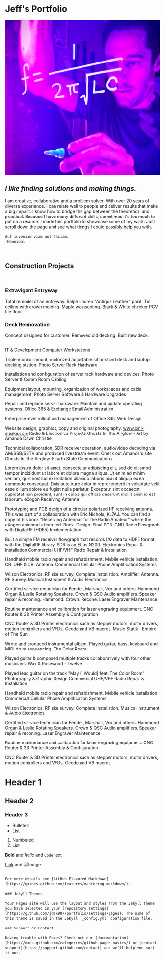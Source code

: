 # Jeff's Portfolio
![Image](photos\neon_profile.jpg)
## _I like finding solutions and making things._

I am creative, collaborative and a problem solver. With over 20 years
of diverse experience. I can relate well to people and deliver results
that make a big impact. I know how to bridge the gap between the
theoretical and practical. Because I have many different skills, sometimes it's too much to put on a resume. I made this portfolio to showcase some of my work. Just scroll down the page and see what things I could possibly help you
with.



    Aut inveniam viam aut faciam.
    -Hannibal
<br>

## Construction Projects

<br />

### Extravigant Entryway

Total remodel of an entryway. Ralph Lauren "Antique Leather" paint. Tin ceiling with crown molding. Maple wainscoting. Black & White checker PCV tile floor.

### Deck Rennovation

Concept designed for customer. Removed old decking. Built new deck.
<br>

<br>
IT & Development
Computer Workstations

Triple monitor mount, motorized adjustable sit or stand desk and laptop docking station. Photo
Server Rack Hardware

Installation and configuration of server rack hardware and devices. Photo
Server & Comm Room Cabling

Equipment layout, mounting, organization of workspaces and cable management. Photo
Server Software & Hardware Upgrades

Repair and replace server hardware. Maintain and update operating systems.
Office 365 & Exchange Email Administration

Enterprise level rollout and management of Office 365.
Web Design

Website design, graphics, copy and original photography. www.cmi-alaska.com
Radio & Electronics Projects
Ghosts In The Airglow - Art by Amanda Dawn Christie

Technical collaboration, SDR receiver operation, audio/video decoding via AM/SSB/SSTV and produced livestream event. Check out Amanda's site Ghosts In The Airglow.
Fourth State Communications

Lorem ipsum dolor sit amet, consectetur adipiscing elit, sed do eiusmod tempor incididunt ut labore et dolore magna aliqua. Ut enim ad minim veniam, quis nostrud exercitation ullamco laboris nisi ut aliquip ex ea commodo consequat. Duis aute irure dolor in reprehenderit in voluptate velit esse cillum dolore eu fugiat nulla pariatur. Excepteur sint occaecat cupidatat non proident, sunt in culpa qui officia deserunt mollit anim id est laborum.
eXogon Receiving Antenna

Prototyping and PCB design of a circular polarized HF receiving antenna. This was part of a collaboration with Eric Nichols, KL7AJ. You can find a copy of his book "Receiving Antennas for the Radio Amateur" where the eXogon antenna is featured. Book. Design. Final PCB.
GNU Radio Flowgraph with DigitalRF (HDF5) Implementation

Built a simple FM receiver flowgraph that records I/Q data to HDF5 format with the DigitalRF library. SDR is an Ettus N200.
Electronics Repair & Installation
Commercial UHF/VHF Radio Repair & Installation

Handheld mobile radio repair and refurbishment. Mobile vehicle installation. CB. UHF & CB. Antenna.
Commercial Cellular Phone Amplification Systems

Wilson Electronics. RF site survey. Complete installation. Amplifier. Antenna. RF Survey.
Musical Instrument & Audio Electronics

Certified service technician for Fender, Marshall, Vox and others. Hammond Organ & Leslie Rotating Speakers. Crown & QSC Audio amplifiers. Speaker repair & reconing. Hammond. Crown. Recone.
Laser Engraver Maintenance

Routine maintenance and calibration for laser engraving equipment.
CNC Router & 3D Printer Assembly & Configuration

CNC Router & 3D Printer electronics such as stepper motors, motor drivers, motion controllers and VFDs. Gcode and VB macros.
Music
Statik - Empire of The Sun

Wrote and produced instrumental album. Played guitar, bass, keyboard and MIDI drum sequencing.
The Color Room

Played guitar & composed multiple tracks collaboratively with four other musicians.
Wax & Rosewood - Twelve

Played lead guitar on the track "May [I Would] feat. The Color Room"
Photography & Graphic Design
Commercial UHF/VHF Radio Repair & Installation

Handheld mobile radio repair and refurbishment. Mobile vehicle installation.
Commercial Cellular Phone Amplification Systems

Wilson Electronics. RF site survey. Complete installation.
Musical Instrument & Audio Electronics

Certified service technician for Fender, Marshall, Vox and others. Hammond Organ & Leslie Rotating Speakers. Crown & QSC Audio amplifiers. Speaker repair & reconing.
Laser Engraver Maintenance

Routine maintenance and calibration for laser engraving equipment.
CNC Router & 3D Printer Assembly & Configuration

CNC Router & 3D Printer electronics such as stepper motors, motor drivers, motion controllers and VFDs. Gcode and VB macros.


# Header 1
## Header 2
### Header 3

- Bulleted
- List

1. Numbered
2. List

**Bold** and _Italic_ and `Code` text

[Link](url) and ![Image](src)
```

For more details see [GitHub Flavored Markdown](https://guides.github.com/features/mastering-markdown/).

### Jekyll Themes

Your Pages site will use the layout and styles from the Jekyll theme you have selected in your [repository settings](https://github.com/jdak907/portfolio/settings/pages). The name of this theme is saved in the Jekyll `_config.yml` configuration file.

### Support or Contact

Having trouble with Pages? Check out our [documentation](https://docs.github.com/categories/github-pages-basics/) or [contact support](https://support.github.com/contact) and we’ll help you sort it out.
